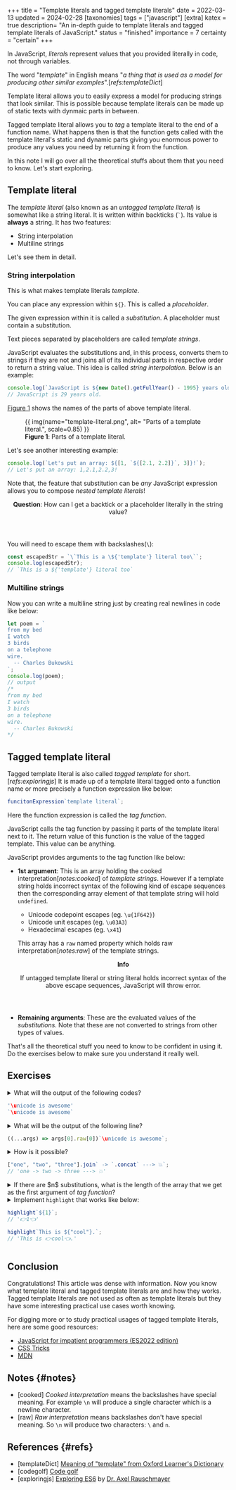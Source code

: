 +++
title = "Template literals and tagged template literals"
date = 2022-03-13
updated = 2024-02-28
[taxonomies]
tags = ["javascript"]
[extra]
katex = true
description= "An in-depth guide to template literals and tagged template literals of JavaScript."
status = "finished"
importance = 7
certainty = "certain"
+++

In JavaScript, *literal*s represent values that you provided literally in code, not through variables.

The word "_template_" in English means "_a thing that is used as a model for producing other similar examples_".[_refs:templateDict_]

Template literal allows you to easily express a model for producing strings that look similar. This is possible because template literals can be made up of static texts with dynmaic parts in between.

Tagged template literal allows you to _tag_ a template literal to the end of a function name. What happens then is that the function gets called with the template literal's static and dynamic parts giving you enormous power to produce any values you need by returning it from the function.

In this note I will go over all the theoretical stuffs about them that you need to know. Let's start exploring.

## Template literal

The _template literal_ (also known as an _untagged template literal_) is somewhat like a string literal. It is written within backticks (`` ` ``). Its value is **always** a string. It has two features:

- String interpolation
- Multiline strings

Let's see them in detail.

### String interpolation

This is what makes template literals _template_.

You can place any expression within `${}`. This is called a _placeholder_.

The given expression within it is called a _substitution_. A placeholder must contain a substitution.

Text pieces separated by placeholders are called _template strings_.

JavaScript evaluates the substitutions and, in this process, converts them to strings if they are not and joins all of its individual parts in respective order to return a string value. This idea is called _string interpolation_. Below is an example:

```js
console.log(`JavaScript is ${new Date().getFullYear() - 1995} years old.`);
// JavaScript is 29 years old.
```

[Figure 1](#fig-1) shows the names of the parts of above template literal.

<figure id="fig-1">
{{ img(name="template-literal.png", alt= "Parts of a template literal.", scale=0.85) }}
<figcaption><b>Figure 1</b>: Parts of a template literal.</figcaption>
</figure>

Let's see another interesting example:

```js
console.log(`Let's put an array: ${[1, `${[2.1, 2.2]}`, 3]}!`);
// Let's put an array: 1,2.1,2.2,3!
```

Note that, the feature that substitution can be _any_ JavaScript expression allows you to compose _nested template literals_!

<aside class="admonition">
<header>
<b>Question</b>: How can I get a backtick or a placeholder literally in the string value?
</header>

You will need to escape them with backslashes(`\`):

```js
const escapedStr = `\`This is a \${'template'} literal too\``;
console.log(escapedStr);
// `This is a ${'template'} literal too`
```

</aside>

### Multiline strings

Now you can write a multiline string just by creating real newlines in code like below:

```javascript
let poem = `
from my bed
I watch
3 birds
on a telephone
wire.
  -- Charles Bukowski 
`;
console.log(poem);
// output
/*
from my bed
I watch
3 birds
on a telephone
wire.
  -- Charles Bukowski 
*/
```

## Tagged template literal

Tagged template literal is also called _tagged template_ for short.[_refs:exploringjs_] It is made up of a template literal tagged onto a function name or more precisely a function expression like below:

```js
funcitonExpression`template literal`;
```

Here the function expression is called the _tag function_.

JavaScript calls the tag function by passing it parts of the template literal next to it. The return value of this function is the value of the tagged template. This value can be anything.

JavaScript provides arguments to the tag function like below:

- **1st argument**: This is an array holding the cooked interpretation[_notes:cooked_] of _template strings_. However if a template string holds incorrect syntax of the following kind of escape sequences then the corresponding array element of that template string will hold `undefined`.

  - Unicode codepoint escapes (eg. `\u{1F642}`)
  - Unicode unit escapes (eg. `\u03A3`)
  - Hexadecimal escapes (eg. `\x41`)

  This array has a `raw` named property which holds raw interpretation[_notes:raw_] of the template strings.

  <aside class="admonition">
  <header>
    <b>Info</b>

  If untagged template literal or string literal holds incorrect syntax of the above escape sequences, JavaScript will throw error.

  </header>

  </aside>

- **Remaining arguments**: These are the evaluated values of the _substitutions_. Note that these are not converted to strings from other types of values.

That's all the theoretical stuff you need to know to be confident in using it. Do the exercises below to make sure you understand it really well.

## Exercises

<details>
<summary>
What will the output of the following codes?

```js
'\unicode is awesome'
`\unicode is awesome`
```

</summary>

JavaScript will throw error because invalid unicode escape sequences are not allowed in string and template literals.

</details>

<details>
<summary>
What will be the output of the following line?

```js
((...args) => args[0].raw[0])`\unicode is awesome`;
```

</summary>

```js
"\\unicode is awesome";
```

</details>

<details>
<summary>
How is it possible?

```js
["one", "two", "three"].join` -> `.concat` ---> 💥`;
// 'one -> two -> three ---> 💥'
```

</summary>

`join` and `concat` are not built as tag functions but here they are treated as tag functions.

They both get as their first argument, an array containing a single string. These functions then convert these arrays to strings to continue their job and we get the above output.

Note that if you use placeholders in the template literal, the result will probably not be as expected:

```js
"Hello ".concat`Jimmy, ${"Peter"} and ${"John"}! Welcome`;
// 'Hello Jimmy, , and ,! WelcomePeterJohn'
```

Except doing code golf[_refs:codegolf_] I don't recommened using `join` and `concat` like this.

</details>

<details>
<summary>
If there are $n$ substitutions, what is the length of the array that we get as the first argument of <i>tag function</i>?
</summary>

$$
n + 1
$$

This is always true. For example:

```js
tagFunc`${"one"} and two and ${"three"}`;
```

In this case the array will be `['', ' and two and ', '']`. If we didn't get that empty strings, it would be impossible for the tagFunc to decide the order of the parts of the template literal. Say thanks to these useful empty strings!

</details>

<details>
<summary>
Implement <code>highlight</code> that works like below:

```js
highlight`${1}`;
// '👉1👈'

highlight`This is ${"cool"}.`;
// 'This is 👉cool👈.'
```

</summary>

The `reduce` method makes it really easy to do:

```js
const highlight = (strs, ...values) =>
  strs.reduce((result, str, i) => `${result}👉${values[i - 1]}👈${str}`);

console.log(highlight`${1}`);
console.log(highlight`This is ${"cool"}.`);

// '👉1👈'
// 'This is 👉cool👈.'
```

If you are new to the `...` dots syntax above or the `reduce` method, I've written in-depth articles on them. I hope you will find them will helpful:

- [Rest parameter of JavaScript](@/garden/rest-parameter/index.md)
- [How the JavaScript reduce and reduceRight Methods Work](https://www.freecodecamp.org/news/how-reduce-reduceright-works-javascript/)

</details>

## Conclusion

Congratulations! This article was dense with information. Now you know what template literal and tagged template literals are and how they works. Tagged template literals are not used as often as template literals but they have some interesting practical use cases worth knowing.

For digging more or to study practical usages of tagged template literals, here are some good resources:

- [JavaScript for impatient programmers (ES2022 edition)](https://exploringjs.com/impatient-js/ch_template-literals.html)
- [CSS Tricks](https://css-tricks.com/template-literals/)
- [MDN](https://developer.mozilla.org/en-US/docs/Web/JavaScript/Reference/Template_literals)

## Notes {#notes}

- [cooked] _Cooked interpretation_ means the backslashes have special meaning. For example `\n` will produce a single character which is a newline character.
- [raw] _Raw interpretation_ means backslashes don't have special meaning. So `\n` will produce two characters: `\` and `n`.

## References {#refs}

- [templateDict] [Meaning of "template" from Oxford Learner's Dictionary](https://www.oxfordlearnersdictionaries.com/definition/english/template)
- [codegolf] [Code golf](https://en.wikipedia.org/wiki/Code_golf)
- [exploringjs] [Exploring ES6](https://exploringjs.com/es6/ch_template-literals.html#sec_introduction-template-literals) by [Dr. Axel Rauschmayer](https://dr-axel.de/)
